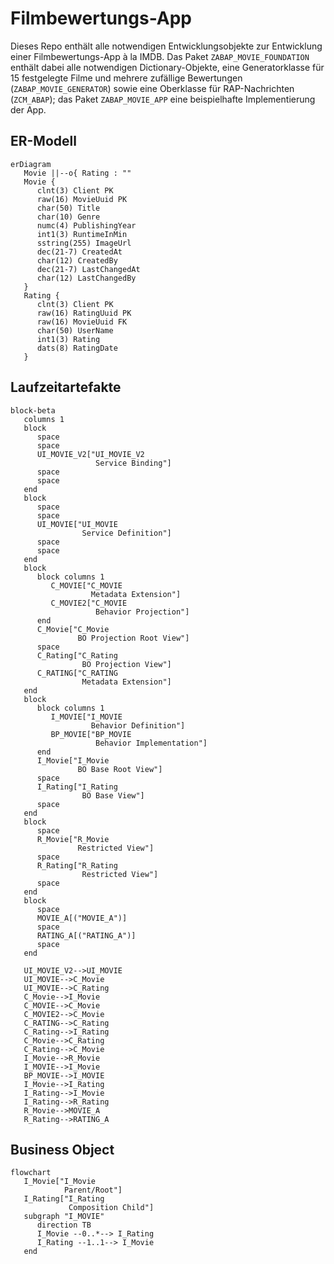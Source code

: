 # Filmbewertungs-App

Dieses Repo enthält alle notwendigen Entwicklungsobjekte zur Entwicklung einer Filmbewertungs-App à la IMDB. Das Paket `ZABAP_MOVIE_FOUNDATION` enthält dabei alle notwendigen Dictionary-Objekte, eine Generatorklasse für 15 festgelegte Filme und mehrere zufällige Bewertungen (`ZABAP_MOVIE_GENERATOR`) sowie eine Oberklasse für RAP-Nachrichten (`ZCM_ABAP`); das Paket `ZABAP_MOVIE_APP` eine beispielhafte Implementierung der App.

## ER-Modell

```mermaid
erDiagram
   Movie ||--o{ Rating : ""
   Movie {
      clnt(3) Client PK
      raw(16) MovieUuid PK
      char(50) Title
      char(10) Genre
      numc(4) PublishingYear
      int1(3) RuntimeInMin
      sstring(255) ImageUrl
      dec(21-7) CreatedAt
      char(12) CreatedBy
      dec(21-7) LastChangedAt
      char(12) LastChangedBy
   }
   Rating {
      clnt(3) Client PK
      raw(16) RatingUuid PK
      raw(16) MovieUuid FK
      char(50) UserName
      int1(3) Rating
      dats(8) RatingDate
   }
```

## Laufzeitartefakte

```mermaid
block-beta
   columns 1
   block
      space
      space
      UI_MOVIE_V2["UI_MOVIE_V2
                   Service Binding"]
      space
      space
   end
   block
      space
      space
      UI_MOVIE["UI_MOVIE
                Service Definition"]
      space
      space
   end
   block
      block columns 1
         C_MOVIE["C_MOVIE
                  Metadata Extension"]
         C_MOVIE2["C_MOVIE
                   Behavior Projection"]
      end
      C_Movie["C_Movie
               BO Projection Root View"]
      space
      C_Rating["C_Rating
                BO Projection View"]
      C_RATING["C_RATING
                Metadata Extension"]
   end
   block
      block columns 1
         I_MOVIE["I_MOVIE
                  Behavior Definition"]
         BP_MOVIE["BP_MOVIE
                   Behavior Implementation"]
      end
      I_Movie["I_Movie
               BO Base Root View"]
      space
      I_Rating["I_Rating
                BO Base View"]
      space
   end
   block
      space
      R_Movie["R_Movie
               Restricted View"]
      space
      R_Rating["R_Rating
                Restricted View"]
      space
   end
   block
      space
      MOVIE_A[("MOVIE_A")]
      space
      RATING_A[("RATING_A")]
      space
   end

   UI_MOVIE_V2-->UI_MOVIE
   UI_MOVIE-->C_Movie
   UI_MOVIE-->C_Rating
   C_Movie-->I_Movie
   C_MOVIE-->C_Movie
   C_MOVIE2-->C_Movie
   C_RATING-->C_Rating
   C_Rating-->I_Rating
   C_Movie-->C_Rating
   C_Rating-->C_Movie
   I_Movie-->R_Movie
   I_MOVIE-->I_Movie
   BP_MOVIE-->I_MOVIE
   I_Movie-->I_Rating
   I_Rating-->I_Movie
   I_Rating-->R_Rating
   R_Movie-->MOVIE_A
   R_Rating-->RATING_A
```

## Business Object

```mermaid
flowchart
   I_Movie["I_Movie
            Parent/Root"]
   I_Rating["I_Rating
             Composition Child"]
   subgraph "I_MOVIE"
      direction TB
      I_Movie --0..*--> I_Rating
      I_Rating --1..1--> I_Movie
   end
```
